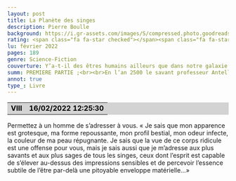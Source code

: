 ```yaml
--- 
layout: post
title: La Planète des singes
description: Pierre Boulle
background: https://i.gr-assets.com/images/S/compressed.photo.goodreads.com/books/1172598444i/196057._UY630_SR1200,630_.jpg
rating: <span class="fa fa-star checked"></span><span class="fa fa-star checked"></span><span class="fa fa-star checked"></span><span class="fa fa-star checked"></span><span class="fa fa-star checked"></span>
lu: février 2022
pages: 189
genre: Science-Fiction
couverture: Y’a-t-il des êtres humains ailleurs que dans notre galaxie ? C'est la question que se posent le professeur Antelle, Arthur Levain, son second, et le journaliste Ulysse Mérou, lorsque; de leur vaisseau spatial , ils observent le paysage d'une planète proche de Bételgeuse; on y aperçoit des villes, les routes curieusement semblables à celles de notre Terre. Après s'y être posés, les trois hommes découvrent que la planète est habitée par des singes. Ceux-ci s'emparent d'Ulysse Mérou et se livrent sur lui à des expériences. Il faudra que le journaliste fasse, devant les singes, la preuve de son humanité…
summ: PREMIERE PARTIE ;<br><br>En l’an 2500 le savant professeur Antelle a organisé une expédition pour l’exploration de l’étoile super géante la Bételgeuse. Il a embarqué à bord de son vaisseau son disciple le jeune physicien Arthur Levain et le journaliste, narrateur de cette aventure, Ulysse Mérou ainsi qu’un chimpanzé baptisé Hector et plusieurs plantes et animaux pour ses recherches scientifiques dans l’espace. Une fois arrivé, le professeur Antelle a vu que quatre planètes gravitent autour de cette étoile. L’une d’entre elle ressemble étrangement à la Terre. Il a décidé alors de l’explorer. A bord d’une chaloupe, les trois aventuriers survolent des villes, des routes, des champs avant d’atterrir dans une forêt. Après avoir effectué des tests, ils quittent leur chaloupe et découvrent l’étonnante ressemblance de l’atmosphère de cette planète, qu’ils baptisent Soror avec celle de la terre. Ils enlèvent leurs scaphandres et assistent impuissants à la fuite d’Hector. Par curiosité, ils s’engagent dans la forêt et arrivent à un lac naturel dont l’eau limpide leur donne l’envie de se baigner. Mais à leur grande surprise, ils découvrent au bord du lac les traces de pas humains. Ces traces appartiennent à une jeune fille qui, sans être gênée de sa nudité, s’approchent d’eux avec méfiance. La jeune fille baptisée Nova ne sait parler ni sourire et ses gestes ressemblent à ceux des animaux. Au moment où les quatre nagent dans l’eau, le chimpanzé Hector réapparaît mais il est sur le champ tué par la jeune fille dont le comportement animalier choque le narrateur qui demeure, toutefois, soumis par la beauté physique de la sauvageonne. Le lendemain, Nova arrive accompagnée de plusieurs hommes de sa tribu. Ces derniers ne parlent pas, ils hululent seulement. Irrités par les habits des trois aventuriers, les hommes de Soror n’ont pas tardé à les déchirer mais sans faire du mal aux aventuriers. Ils s’attaquent ensuite à la chaloupe qu’ils détruisent complètement et s’adonnent à leur enfantillage dans le lac sans prêter attention aux trois terriens trop gênés par leur nudité. Conduits au campement, les trois aventuriers découvrent la vie primitive des hommes de Soror. Nova leur donne à manger et s’approche du narrateur avec qui elle passe la nuit. Le jour suivant, un grand tapage semble étourdir les hommes de Soror qui fuient dans tous les sens. Sans trouver d’explication à cette furie (= rage intense) le narrateur et ses compagnons les suivent. Au bout de sa course, le narrateur s’arrête et découvre ce qui parait pour lui une sorte de rêve. Le tapage est en fait une partie de chasse où les chasseurs sont des singes et le gibier des humains. Se trouvant sur la ligne de tir d’un gorille, le narrateur ne peut s’empêcher de remarquer l’élégance de sa tenue de chasse et son regard étincelant comme celui des humains sur la planète Terre. Ces singes semblent raisonnables et intelligents. Cependant, son compagnon Arthur, pris de terreur, se fait tué sur le champ par le gorille. Le narrateur profite d’un petit instant de relâchement et s’enfonce dans les buissons. Mais il se fait capturé dans un filet tendu pour attraper les fuyards. Les prisonniers sont mis dans des chariots et conduits à une maison où les chasseurs sont attendus par leurs femmes venant admirer l’œuvre de leurs maris. Les morts sont exposés aux regards admiratifs des guenons et les vivants sont conduits dans des chariots vers la capitale pour servir de cobaye dans des recherches scientifiques. Le narrateur a été mis dans une cage individuelle située en face de la cage de Nova que surveillent deux gorilles appelés Zanam et Zaram. Voulant attirer leur attention sur sa différence, le narrateur les remercie avec amabilité. Surpris, les deux gorilles avertissent leur supérieur qui est un chimpanzé femelle appelée Zira. Intriguée par ce cas, la guenon avertit son supérieur ; un vieux orang-outan qui fait subir au narrateur plusieurs tests de conditionnement pour s’assurer de son intelligence. Étonné par les résultats obtenus, le vieillard appelé Zaïus en informe un autre collègue et décident de faire subir au narrateur le test de l’accouplement. Il lui choisit comme partenaire Nova.<br><br>DEUXIEME PARTIE;<br><br>Le narrateur commence à apprendre le langage simien. Profitant d’une visite de routine, il a dessiné à Zira le système solaire et la planète Terre à bord d’un vaisseau c’est pour cela qu’il est différent des autres prisonniers. Zira a bien compris son message et lui a demandé de garder le secret pour lui car Zaïus pourrait lui causer des problèmes. Zira commence, de sa part à apprendre le français et les deux peuvent communiquer facilement. Elle lui a appris comment les singes se sont développés sur cette planète alors que l’homme est resté à un stade d’animalité très avancé. Enfin, le narrateur retrouve l’air libre après trois mois d’enfermement. Il se laisse tenir en laisse comme le lui a recommandé Zira et tente de dissimuler son intelligence. Zira lui a appris que Zaïus veut le transférer à la division encéphalique (=en anatomie, relatif à l’encéphale, à l’ensemble des centres nerveux qui se trouvent dans la boîte crânienne) pour pratiquer sur son cerveau des opérations délicates mais qu’elle l’a empêché faire cela. Elle lui demande de faire très attention et de révéler son secret que lors du congrès des savants biologistes qui va se tenir dans les jours suivants. Elle lui a donné, par la suite, une lampe et des livres pour apprendre le langage simien. Le narrateur y découvre l’organisation de la société des singes, leur système politique et leur culture. Profitant des promenades avec Zira, le narrateur prépare le discours qu’il doit présenter lors du congrès. La guenon lui fait visiter le parc zoologique où il découvre des animaux ressemblant à ceux de la Terre et des humains restant à un stade d’animalité très avancé. Les deux premiers jours du congrès ont été consacrés aux théoriques. Le troisième jour Cornélius a présenté le narrateur qui, de sa part, a exposé son cas devant l’étonnement général des singes savants et des journalistes. Le congrès a décidé de libérer le narrateur attire l’attention des foules et la curiosité des enfants. Mais le danger continue de le guetter parce qu’il constitue une menace pour la civilisation des singes. Les gorilles veulent se débarrasser de lui.<br><br>TROISIEME PARTIE ;<br><br>Après s’être nommé directeur de L’Institut des recherches biologiques, Cornélius désigna le narrateur comme son collaborateur et lui proposa de visiter un site archéologique qui remonte à plus de six mille ans. Cornélius menait sur ce site des recherches sur l’origine des singes. Les recherches avaient révélé la présence d’une poupée humaine qui parle. Cornélius fut très inquiet parce qu’il avait la prévue que la présence que les humains avaient régné en maîtres sur leur planète. Cornélius renvoya le narrateur à la capitale qui, de sa part, comprit enfin que la civilisation des singes était bâtie sur l’imitation. Zira avait appris au narrateur que Nova était tombée enceinte et qu’on l’avait transférée dans un autre service parce que la naissance devait rester secrète. Hélius, le directeur de la division encéphalique fit visiter au narrateur une sale où des humains cobayes racontaient comment les singes avaient pris le pouvoir sur la planète des singes et comment ils avaient réussi à domestiquer les humains. Cependant, les singes commençaient à se méfier du narrateur car il constituait une menace pour leur civilisation. Enfin, Nova accoucha d’un garçon qui parle comme les humains de la Terre. L’événement fut tenu secret. Mais certains orangs-outangs avaient décide d’éliminer l’enfant parce qu’il constituait une preuve concrète sur leurs erreurs scientifiques. Mais le narrateur et sa petite famille furent sauvés et retournèrent sur Terre qui de sa part, fut envahie par les singes. Ils décidèrent alors d’errer dans sauvés et retournèrent sur Terre qui de sa part, fut envahie par les singes. Ils décidèrent alors d’errer dans l’espace à la recherché d’un réfugié. Après avoir fini la lecture de l’histoire d’Ulysse Mérou, Jinn et Phyllis rentrèrent chez eux sur la planète des singes.<br>
annot: true
type_: Livre
---
```


<div>
<table border="0" width="100%" cellspacing="2" cellpadding="0" bgcolor="#d3d3d3">
<tbody><tr>
<td bgcolor="transparent">
<p style="margin-top: 0px; margin-bottom: 0px; margin-left: 0px; margin-right: 0px; text-indent: 0px"><strong style="color: #000000; background-color: transparent">VIII</strong></p></td>
<td bgcolor="transparent">
<p align="right" style="margin-top: 0px; margin-bottom: 0px; margin-left: 0px; margin-right: 0px; text-indent: 0px"><strong style="color: #000000; background-color: transparent">16/02/2022 12:25:30</strong></p></td></tr></tbody></table>
<p>Permettez à un homme de s’adresser à vous. « Je sais que mon apparence est grotesque, ma forme repoussante, mon profil bestial, mon odeur infecte, la couleur de ma peau répugnante. Je sais que la vue de ce corps ridicule est une offense pour vous, mais je sais aussi que je m’adresse aux plus savants et aux plus sages de tous les singes, ceux dont l’esprit est capable de s’élever au-dessus des impressions sensibles et de percevoir l’essence subtile de l’être par-delà une pitoyable enveloppe matérielle…»</p>
 </div>
